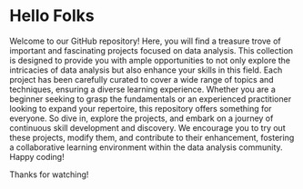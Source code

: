 <h1>
  Hello Folks
  
</h1>

Welcome to our GitHub repository! Here, you will find a treasure trove of important and fascinating projects focused on data analysis. This collection is designed to provide you with ample opportunities to not only explore the intricacies of data analysis but also enhance your skills in this field. Each project has been carefully curated to cover a wide range of topics and techniques, ensuring a diverse learning experience. Whether you are a beginner seeking to grasp the fundamentals or an experienced practitioner looking to expand your repertoire, this repository offers something for everyone. So dive in, explore the projects, and embark on a journey of continuous skill development and discovery. We encourage you to try out these projects, modify them, and contribute to their enhancement, fostering a collaborative learning environment within the data analysis community. Happy coding!

Thanks for watching!
